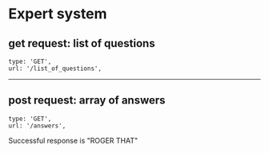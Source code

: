 # Expert system
## **get** request: list of questions
```
type: 'GET',
url: '/list_of_questions',
```
___

## **post** request: array of answers
```
type: 'GET',
url: '/answers',
```
Successful response is "ROGER THAT"
